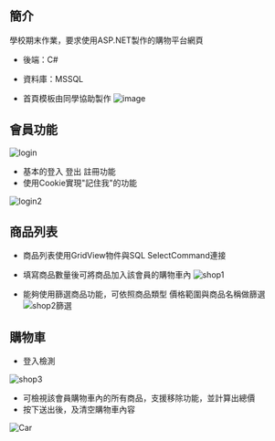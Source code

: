 ## 簡介

學校期末作業，要求使用ASP.NET製作的購物平台網頁

* 後端：C# 
* 資料庫：MSSQL

* 首頁模板由同學協助製作
![image](https://github.com/DMCDN/ASP.NET-Work/assets/128150279/55a879ae-a924-4882-9d46-c84e672c7a79)

  
## 會員功能

![login](https://github.com/DMCDN/ASP.NET-Work/assets/128150279/222fc4db-193b-49f4-a5f5-0cbf6643ec60)

- 基本的登入 登出 註冊功能
- 使用Cookie實現"記住我"的功能

![login2](https://github.com/DMCDN/ASP.NET-Work/assets/128150279/4c1cdfdd-3e1e-4b5a-82a0-152c925360a6)

## 商品列表

- 商品列表使用GridView物件與SQL SelectCommand連接
- 填寫商品數量後可將商品加入該會員的購物車內
![shop1](https://github.com/DMCDN/ASP.NET-Work/assets/128150279/e1ea63eb-8c92-43d5-b508-a4ebb9b74708)

- 能夠使用篩選商品功能，可依照商品類型 價格範圍與商品名稱做篩選
![shop2篩選](https://github.com/DMCDN/ASP.NET-Work/assets/128150279/d1c1ae71-044a-4ece-8842-5fa7df25ae56)

## 購物車

- 登入檢測
  
![shop3](https://github.com/DMCDN/ASP.NET-Work/assets/128150279/ae49d7ed-1f0c-42d0-8379-89d80442d1fc)

- 可檢視該會員購物車內的所有商品，支援移除功能，並計算出總價
- 按下送出後，及清空購物車內容

![Car](https://github.com/DMCDN/ASP.NET-Work/assets/128150279/f9fbe907-b8b8-41fd-b711-3df42e7044e3)



